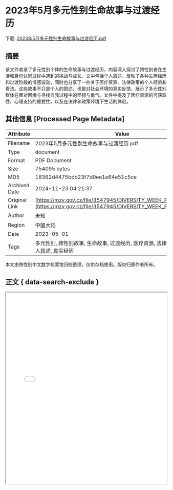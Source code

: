 # 2023年5月多元性别生命故事与过渡经历

<!-- tcd_download_link -->
下载: <a href="../2023年5月多元性别生命故事与过渡经历.pdf" download>2023年5月多元性别生命故事与过渡经历.pdf</a>
<!-- tcd_download_link_end -->

## 摘要

<!-- tcd_abstract -->
该文件收录了多元性别个体的生命故事与过渡经历，内容深入探讨了跨性别者在生活和身份认同过程中遇到的挑战与成长。文中包括个人叙述，反映了各种生存经历和过渡阶段的情感波动，同时也分享了一些关于医疗资源、法律政策的个人经验和看法。这些故事不只是个人的叙述，也是对社会环境的真实反馈，展示了多元性别群体在面对困境与寻找自我过程中的坚韧与勇气。文件中提及了医疗资源的可获取性、心理支持的重要性，以及在法律和政策环境下生活的体验。

<!-- tcd_abstract_end -->

## 其他信息 [Processed Page Metadata]

| Attribute       | Value                                  |
|-----------------|----------------------------------------|
| Filename        | 2023年5月多元性别生命故事与过渡经历.pdf                             |
| Type            | document                                 |
| Format          | PDF Document                               |
| Size            | 754095 bytes                           |
| MD5             | 18362d4475bdb23f7d0ee1e64e51c5ce                                  |
| Archived Date   | 2024-11-23 04:21:37                             |
| Original Link   | [https://mzv.gov.cz/file/3547945/DIVERSITY_WEEK_PROGRAMME.pdf](https://mzv.gov.cz/file/3547945/DIVERSITY_WEEK_PROGRAMME.pdf)                         |
| Author          | 未知                               |
| Region          | 中国大陆                               |
| Date            | 2023-05-01                                 |
| Tags            | 多元性别, 跨性别故事, 生命故事, 过渡经历, 医疗资源, 法律政策, 社会环境, 个人叙述, 真实经历                                 |

本文由跨性别中文数字档案馆归档整理，仅供存档使用。版权归原作者所有。


## 正文 { data-search-exclude }

<!-- tcd_main_text -->
<iframe src="../2023年5月多元性别生命故事与过渡经历.pdf" width="100%" height="600px">
    <p>无法显示PDF，请下载查看。</p>
</iframe>
<!-- tcd_main_text_end -->

